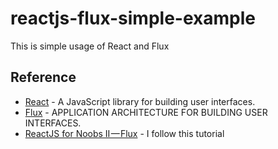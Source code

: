 # reactjs-flux-simple-example
This is simple usage of React and Flux

## Reference
* [React](https://reactjs.org/) - A JavaScript library for building user interfaces.
* [Flux](https://facebook.github.io/flux/) - APPLICATION ARCHITECTURE FOR BUILDING USER INTERFACES.
* [ReactJS for Noobs II — Flux](https://codeburst.io/reactjs-for-noobs-ii-flux-5355adb33dad) - I follow this tutorial
